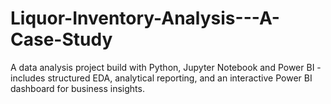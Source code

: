 # Liquor-Inventory-Analysis---A-Case-Study
A data analysis project build with Python, Jupyter Notebook and Power BI - includes structured EDA, analytical reporting, and an interactive Power BI dashboard for business insights.
